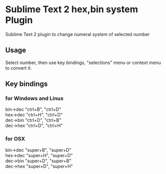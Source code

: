 # Sublime Text 2 hex,bin system Plugin #

Sublime Text 2 plugin to change numeral system of selected number

## Usage ##

Select number, then use key bindings, "selections" menu or context menu to convert it.

## Key bindings ##

### for Windows and Linux ###

bin->dec "ctrl+B", "ctrl+D"  
hex->dec "ctrl+H", "ctrl+D"  
dec->bin "ctrl+D", "ctrl+B"  
dec->hex "ctrl+D", "ctrl+H"

### for OSX ###

bin->dec "super+B", "super+D"  
hex->dec "super+H", "super+D"  
dec->bin "super+D", "super+B"  
dec->hex "super+D", "super+H"
